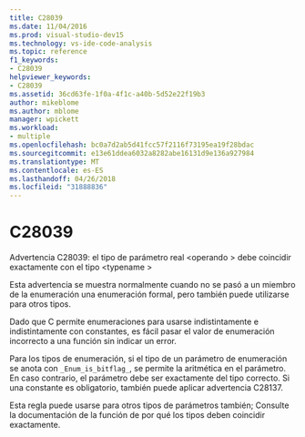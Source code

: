 ```yaml
---
title: C28039
ms.date: 11/04/2016
ms.prod: visual-studio-dev15
ms.technology: vs-ide-code-analysis
ms.topic: reference
f1_keywords:
- C28039
helpviewer_keywords:
- C28039
ms.assetid: 36cd63fe-1f0a-4f1c-a40b-5d52e22f19b3
author: mikeblome
ms.author: mblome
manager: wpickett
ms.workload:
- multiple
ms.openlocfilehash: bc0a7d2ab5d41fcc57f2116f73195ea19f28bdac
ms.sourcegitcommit: e13e61ddea6032a8282abe16131d9e136a927984
ms.translationtype: MT
ms.contentlocale: es-ES
ms.lasthandoff: 04/26/2018
ms.locfileid: "31888836"
---
```

# <a name="c28039"></a>C28039
Advertencia C28039: el tipo de parámetro real \<operando > debe coincidir exactamente con el tipo \<typename >

 Esta advertencia se muestra normalmente cuando no se pasó a un miembro de la enumeración una enumeración formal, pero también puede utilizarse para otros tipos.

 Dado que C permite enumeraciones para usarse indistintamente e indistintamente con constantes, es fácil pasar el valor de enumeración incorrecto a una función sin indicar un error.

 Para los tipos de enumeración, si el tipo de un parámetro de enumeración se anota con `_Enum_is_bitflag_`, se permite la aritmética en el parámetro. En caso contrario, el parámetro debe ser exactamente del tipo correcto. Si una constante es obligatorio, también puede aplicar advertencia C28137.

 Esta regla puede usarse para otros tipos de parámetros también; Consulte la documentación de la función de por qué los tipos deben coincidir exactamente.